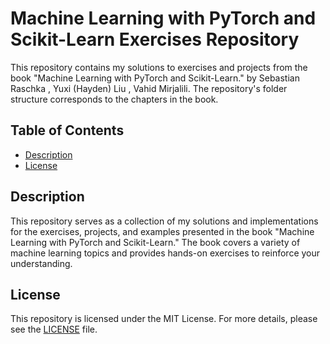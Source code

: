 # Machine Learning with PyTorch and Scikit-Learn Exercises Repository

This repository contains my solutions to exercises and projects from the book "Machine Learning with PyTorch and Scikit-Learn." by Sebastian Raschka , Yuxi (Hayden) Liu , Vahid Mirjalili. The repository's folder structure corresponds to the chapters in the book.

## Table of Contents
- [Description](#description)
- [License](#license)

## Description

This repository serves as a collection of my solutions and implementations for the exercises, projects, and examples presented in the book "Machine Learning with PyTorch and Scikit-Learn." The book covers a variety of machine learning topics and provides hands-on exercises to reinforce your understanding.

## License

This repository is licensed under the MIT License. For more details, please see the [LICENSE](/LICENSE) file.
